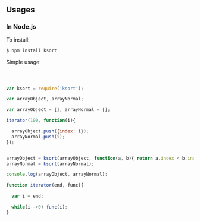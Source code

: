 
## Usages

### In Node.js

To install:

```bash
$ npm install ksort
```

Simple usage:

```JavaScript



var ksort = require('ksort');

var arrayObject, arrayNormal;

var arrayObject = [], arrayNormal = [];

iterator(100, function(i){

  arrayObject.push({index: i});
  arrayNormal.push(i);
});


arrayObject = ksort(arrayObject, function(a, b){ return a.index < b.index;});
arrayNormal = ksort(arrayNormal);

console.log(arrayObject, arrayNormal);

function iterator(end, func){
  
  var i = end;

  while(i-->0) func(i);
}


```

